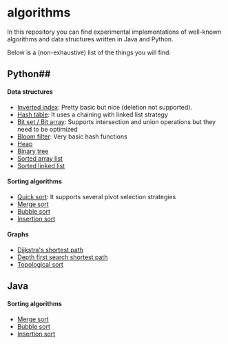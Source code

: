 algorithms
================

In this repository you can find experimental implementations of well-known algorithms and data structures written in Java and Python.

Below is a (non-exhaustive) list of the things you will find:

## **Python**##
 
#### Data structures ####
  - [Inverted index](https://github.com/lzungri/algorithms/blob/master/python/data-structures/inverted_index.py): Pretty basic but nice (deletion not supported).
  - [Hash table](https://github.com/lzungri/algorithms/blob/master/python/data-structures/hash_table.py): It uses a chaining with linked list strategy
  - [Bit set / Bit array](https://github.com/lzungri/algorithms/blob/master/python/data-structures/bitset.py): Supports intersection and union operations but they need to be optimized
  - [Bloom filter](https://github.com/lzungri/algorithms/blob/master/python/data-structures/bloom_filter.py): Very basic hash functions
  - [Heap](https://github.com/lzungri/algorithms/blob/master/python/data-structures/heap.py)
  - [Binary tree](https://github.com/lzungri/algorithms/blob/master/python/data-structures/binary_tree.py)
  - [Sorted array list](https://github.com/lzungri/algorithms/blob/master/python/data-structures/sorted_arraylist.py)
  - [Sorted linked list](https://github.com/lzungri/algorithms/blob/master/python/data-structures/sorted_linkedlist.py)

#### Sorting algorithms ####
  - [Quick sort](https://github.com/lzungri/algorithms/blob/master/python/algorithms/sorting/quick_sort.py): It supports several pivot selection strategies
  - [Merge sort](https://github.com/lzungri/algorithms/blob/master/python/algorithms/sorting/merge_sort.py)
  - [Bubble sort](https://github.com/lzungri/algorithms/blob/master/python/algorithms/sorting/bubble_sort.py)
  - [Insertion sort](https://github.com/lzungri/algorithms/blob/master/python/algorithms/sorting/insertion_sort.py)

#### Graphs ####
  - [Dijkstra's shortest path](https://github.com/lzungri/algorithms/blob/master/python/algorithms/graphs/dijkstra_shortest_path.py)
  - [Depth first search shortest path](https://github.com/lzungri/algorithms/blob/master/python/algorithms/graphs/dfs_shortest_path.py)
  - [Topological sort](https://github.com/lzungri/algorithms/blob/master/python/algorithms/graphs/topological_sort.py)



## Java ##

#### Sorting algorithms ####
  - [Merge sort](https://github.com/lzungri/algorithms/blob/master/java/algorithms/src/sorting/MergeSort.java)
  - [Bubble sort](https://github.com/lzungri/algorithms/blob/master/java/algorithms/src/sorting/BubbleSort.java)
  - [Insertion sort](https://github.com/lzungri/algorithms/blob/master/java/algorithms/src/sorting/InsertionSort.java)


  
